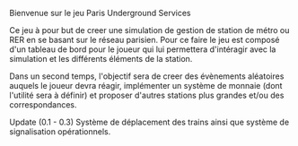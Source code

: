 Bienvenue sur le jeu Paris Underground Services

Ce jeu à pour but de creer une simulation de gestion de station de métro ou RER en se basant sur le réseau parisien. Pour ce faire 
le jeu est composé d'un tableau de bord pour le joueur qui lui permettera d'intéragir avec la simulation et les différents éléments 
de la station.

Dans un second temps, l'objectif sera de creer des évènements aléatoires auquels le joueur devra réagir, implémenter un système de 
monnaie (dont l'utilité sera à définir) et proposer d'autres stations plus grandes et/ou des correspondances.


Update (0.1 - 0.3)
Système de déplacement des trains ainsi que système de signalisation opérationnels.



